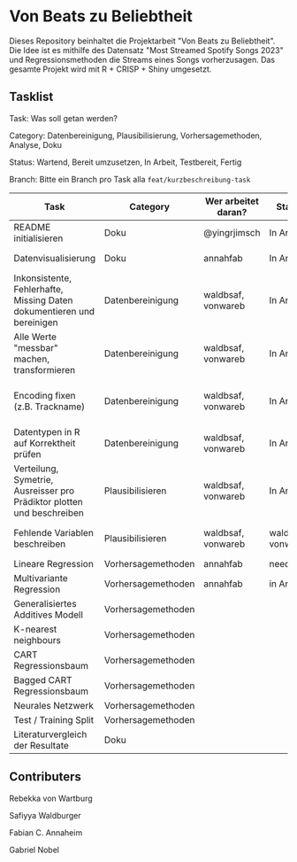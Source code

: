 # Von Beats zu Beliebtheit

Dieses Repository beinhaltet die Projektarbeit "Von Beats zu Beliebtheit". Die Idee ist es mithilfe des Datensatz "Most Streamed Spotify Songs 2023" und Regressionsmethoden die Streams eines Songs vorherzusagen. Das gesamte Projekt wird mit R + CRISP + Shiny umgesetzt.

## Tasklist
Task: Was soll getan werden?


Category: Datenbereinigung, Plausibilisierung, Vorhersagemethoden, Analyse, Doku


Status: Wartend, Bereit umzusetzen, In Arbeit, Testbereit, Fertig


Branch: Bitte ein Branch pro Task alla `feat/kurzbeschreibung-task`



| Task | Category | Wer arbeitet daran? | Status | Branch|
|--|--|--|--|--|
| README initialisieren | Doku | @yingrjimsch | In Arbeit | main |
| Datenvisualisierung | Doku | annahfab | In Arbeit | feat/data-visualization |
| Inkonsistente, Fehlerhafte, Missing Daten dokumentieren und bereinigen | Datenbereinigung | waldbsaf, vonwareb | In Arbeit | feat/data-cleaning-task
| Alle Werte "messbar" machen, transformieren | Datenbereinigung | waldbsaf, vonwareb | In Arbeit | feat/data-cleaning-task
| Encoding fixen (z.B. Trackname) | Datenbereinigung | waldbsaf, vonwareb | In Arbeit |m feat/data-cleaning-task
| Datentypen in R auf Korrektheit prüfen | Datenbereinigung | waldbsaf, vonwareb | In Arbeit | feat/data-cleaning-task
| Verteilung, Symetrie, Ausreisser pro Prädiktor plotten und beschreiben | Plausibilisieren | waldbsaf, vonwareb | In Arbeit | feat/data-cleaning-task
| Fehlende Variablen beschreiben | Plausibilisieren | waldbsaf, vonwareb | waldbsaf, vonwareb | feat/data-cleaning-task
| Lineare Regression | Vorhersagemethoden | annahfab | needless? |
| Multivariante Regression | Vorhersagemethoden | annahfab | in Arbeit | feat/models
| Generalisiertes Additives Modell | Vorhersagemethoden | | |
| K-nearest neighbours | Vorhersagemethoden | | |
| CART Regressionsbaum | Vorhersagemethoden | | |
| Bagged CART Regressionsbaum | Vorhersagemethoden | | |
| Neurales Netzwerk | Vorhersagemethoden | | |
| Test / Training Split | Vorhersagemethoden | | |
| Literaturvergleich der Resultate | Doku | | |

## Contributers
Rebekka von Wartburg


Safiyya Waldburger


Fabian C. Annaheim


Gabriel Nobel
